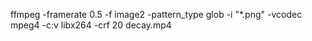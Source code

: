 ffmpeg -framerate 0.5 -f image2 -pattern_type glob -i "*.png" -vcodec mpeg4 -c:v libx264 -crf 20 decay.mp4
